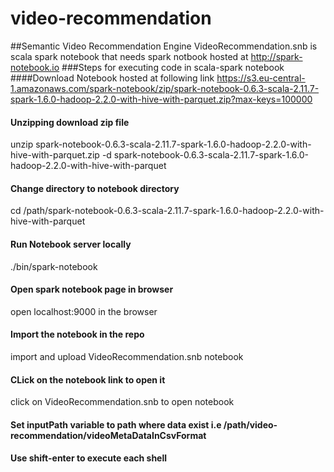 # video-recommendation
##Semantic Video Recommendation Engine
VideoRecommendation.snb is scala spark notebook that needs spark notbook hosted at http://spark-notebook.io
###Steps for executing code in scala-spark notebook
####Download Notebook hosted at following link
https://s3.eu-central-1.amazonaws.com/spark-notebook/zip/spark-notebook-0.6.3-scala-2.11.7-spark-1.6.0-hadoop-2.2.0-with-hive-with-parquet.zip?max-keys=100000
#### Unzipping download zip file
unzip spark-notebook-0.6.3-scala-2.11.7-spark-1.6.0-hadoop-2.2.0-with-hive-with-parquet.zip -d spark-notebook-0.6.3-scala-2.11.7-spark-1.6.0-hadoop-2.2.0-with-hive-with-parquet
#### Change directory to notebook directory
cd /path/spark-notebook-0.6.3-scala-2.11.7-spark-1.6.0-hadoop-2.2.0-with-hive-with-parquet
#### Run Notebook server locally
./bin/spark-notebook
#### Open spark notebook page in browser
open localhost:9000 in the browser
#### Import the notebook in the repo
import and upload VideoRecommendation.snb notebook
#### CLick on the notebook link to open it
click on VideoRecommendation.snb to open notebook
#### Set inputPath variable to path where data exist i.e /path/video-recommendation/videoMetaDataInCsvFormat
#### Use shift-enter to execute each shell



